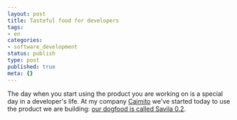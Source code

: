 ```yaml
---
layout: post
title: Tasteful food for developers
tags:
- en
categories:
- software_development
status: publish
type: post
published: true
meta: {}
---
```

<p>The day when you start using the product you are working on is a special day in a developer's life. At my company <a href="http://www.caimito.net">Caimito</a> we've started today to use the product we are building: <a href="http://www.caimito.net/caimitoEnglish/2007/05/07/1178556764724.html">our dogfood is called Savila 0.2</a>.</p>
